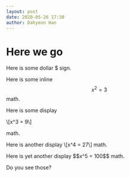 ```yaml
---
layout: post
date: 2020-05-26 17:30
author: Dahyeon Han
---
```


# Here we go

Here is some dollar $ sign.

Here is some inline $$x^2 = 3$$ math.

Here is some display

\\[x^3 = 9\\]

math.

Here is another display
\\[x^4 = 27\\]
math.

Here is yet another display
\$\$x^5 = 100$$
math.

Do you see those?
